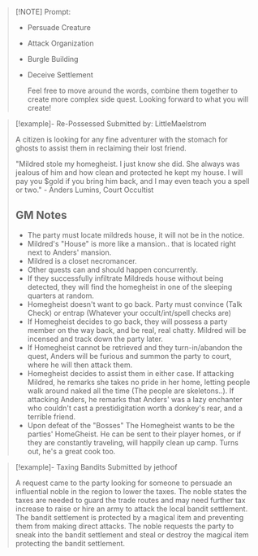 > [!NOTE] Prompt:
> 
> - Persuade Creature
> - Attack Organization
> - Burgle Building
> - Deceive Settlement
>   
>   Feel free to move around the words, combine them together to create more complex side quest. Looking forward to what you will create! 

> [!example]- Re-Possessed
> Submitted by: LittleMaelstrom
> 
> A citizen is looking for any fine adventurer with the stomach for ghosts to assist them in reclaiming their lost friend.
> 
> "Mildred stole my homegheist. I just know she did. She always was jealous of him and how clean and protected he kept my house. I will pay you $gold if you bring him back, and I may even teach you a spell or two." - Anders Lumins, Court Occultist
> 
> ## GM Notes
> 
> - The party must locate mildreds house, it will not be in the notice. 
> - Mildred's "House" is more like a mansion.. that is located right next to Anders' mansion.
> - Mildred is a closet necromancer.
> - Other quests can and should happen concurrently.
> - If they successfully infiltrate Mildreds house without being detected, they will find the homegheist in one of the sleeping quarters at random. 
> - Homegheist doesn't want to go back. Party must convince (Talk Check) or entrap (Whatever your occult/int/spell checks are)
> - If Homegheist decides to go back, they will possess a party member on the way back, and be real, real chatty. Mildred will be incensed and track down the party later. 
> - If Homegheist cannot be retrieved and they turn-in/abandon the quest, Anders will be furious and summon the party to court, where he will then attack them.
> - Homegheist decides to assist them in either case. If attacking Mildred, he remarks she takes no pride in her home, letting people walk around naked all the time (The people are skeletons..). If attacking Anders, he remarks that Anders' was a lazy enchanter who couldn't cast a prestidigitation worth a donkey's rear, and a terrible friend.
> - Upon defeat of the "Bosses" The Homegheist wants to be the parties' HomeGheist. He can be sent to their player homes, or if they are constantly traveling, will happily clean up camp. Turns out, he's a great cook too.
> 

> [!example]- Taxing Bandits
> Submitted by jethoof
> 
> A request came to the party looking for someone to persuade an influential noble in the region to lower the taxes. The noble states the taxes are needed to guard the trade routes and may need further tax increase to raise or hire an army to attack the local bandit settlement. The bandit settlement is protected by a magical item and preventing them from making direct attacks. The noble requests the party to sneak into the bandit settlement and steal or destroy the magical item protecting the bandit settlement.